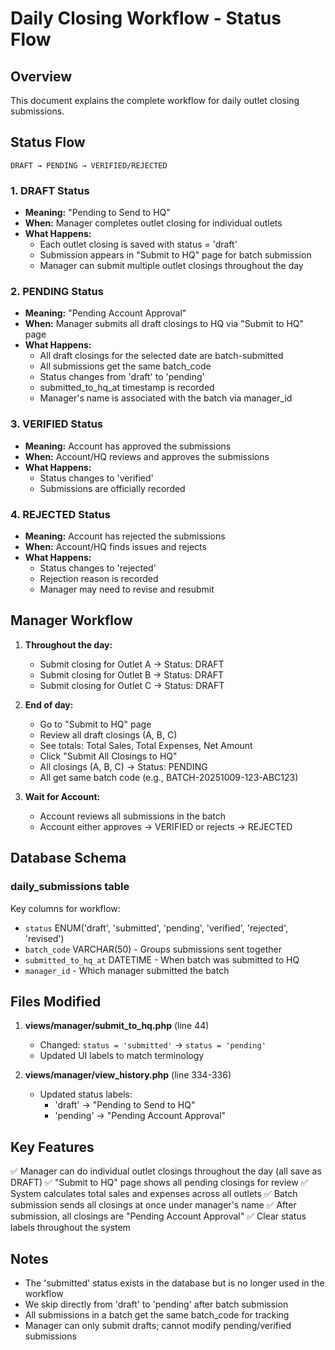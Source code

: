 # Daily Closing Workflow - Status Flow

## Overview
This document explains the complete workflow for daily outlet closing submissions.

## Status Flow

```
DRAFT → PENDING → VERIFIED/REJECTED
```

### 1. **DRAFT Status**
- **Meaning:** "Pending to Send to HQ"
- **When:** Manager completes outlet closing for individual outlets
- **What Happens:**
  - Each outlet closing is saved with status = 'draft'
  - Submission appears in "Submit to HQ" page for batch submission
  - Manager can submit multiple outlet closings throughout the day

### 2. **PENDING Status**
- **Meaning:** "Pending Account Approval"
- **When:** Manager submits all draft closings to HQ via "Submit to HQ" page
- **What Happens:**
  - All draft closings for the selected date are batch-submitted
  - All submissions get the same batch_code
  - Status changes from 'draft' to 'pending'
  - submitted_to_hq_at timestamp is recorded
  - Manager's name is associated with the batch via manager_id

### 3. **VERIFIED Status**
- **Meaning:** Account has approved the submissions
- **When:** Account/HQ reviews and approves the submissions
- **What Happens:**
  - Status changes to 'verified'
  - Submissions are officially recorded

### 4. **REJECTED Status**
- **Meaning:** Account has rejected the submissions
- **When:** Account/HQ finds issues and rejects
- **What Happens:**
  - Status changes to 'rejected'
  - Rejection reason is recorded
  - Manager may need to revise and resubmit

## Manager Workflow

1. **Throughout the day:**
   - Submit closing for Outlet A → Status: DRAFT
   - Submit closing for Outlet B → Status: DRAFT
   - Submit closing for Outlet C → Status: DRAFT

2. **End of day:**
   - Go to "Submit to HQ" page
   - Review all draft closings (A, B, C)
   - See totals: Total Sales, Total Expenses, Net Amount
   - Click "Submit All Closings to HQ"
   - All closings (A, B, C) → Status: PENDING
   - All get same batch code (e.g., BATCH-20251009-123-ABC123)

3. **Wait for Account:**
   - Account reviews all submissions in the batch
   - Account either approves → VERIFIED or rejects → REJECTED

## Database Schema

### daily_submissions table
Key columns for workflow:
- `status` ENUM('draft', 'submitted', 'pending', 'verified', 'rejected', 'revised')
- `batch_code` VARCHAR(50) - Groups submissions sent together
- `submitted_to_hq_at` DATETIME - When batch was submitted to HQ
- `manager_id` - Which manager submitted the batch

## Files Modified

1. **views/manager/submit_to_hq.php** (line 44)
   - Changed: `status = 'submitted'` → `status = 'pending'`
   - Updated UI labels to match terminology

2. **views/manager/view_history.php** (line 334-336)
   - Updated status labels:
     - 'draft' → "Pending to Send to HQ"
     - 'pending' → "Pending Account Approval"

## Key Features

✅ Manager can do individual outlet closings throughout the day (all save as DRAFT)
✅ "Submit to HQ" page shows all pending closings for review
✅ System calculates total sales and expenses across all outlets
✅ Batch submission sends all closings at once under manager's name
✅ After submission, all closings are "Pending Account Approval"
✅ Clear status labels throughout the system

## Notes

- The 'submitted' status exists in the database but is no longer used in the workflow
- We skip directly from 'draft' to 'pending' after batch submission
- All submissions in a batch get the same batch_code for tracking
- Manager can only submit drafts; cannot modify pending/verified submissions
